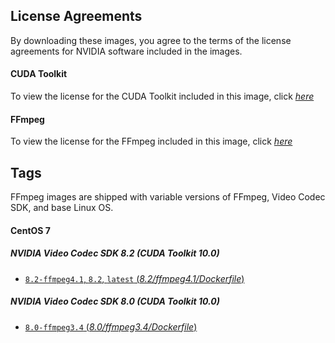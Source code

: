 ## License Agreements

By downloading these images, you agree to the terms of the license agreements for NVIDIA software included in the images.

#### CUDA Toolkit
To view the license for the CUDA Toolkit included in this image, click [*here*](http://docs.nvidia.com/cuda/eula/index.html)

#### FFmpeg
To view the license for the FFmpeg included in this image, click [*here*](https://www.ffmpeg.org/legal.html)

## Tags

FFmpeg images are shipped with variable versions of FFmpeg, Video Codec SDK, and base Linux OS.

#### CentOS 7

##### NVIDIA Video Codec SDK 8.2 (CUDA Toolkit 10.0)

- [`8.2-ffmpeg4.1`, `8.2`, `latest` (*8.2/ffmpeg4.1/Dockerfile*)](https://github.com/clerk67/docker-nvenc/blob/master/8.2/ffmpeg4.1/Dockerfile)

##### NVIDIA Video Codec SDK 8.0 (CUDA Toolkit 10.0)

- [`8.0-ffmpeg3.4` (*8.0/ffmpeg3.4/Dockerfile*)](https://github.com/clerk67/docker-nvenc/blob/master/8.0/ffmpeg3.4/Dockerfile)
